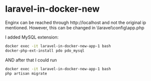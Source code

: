 # laravel-in-docker-new

Enginx can be reached through http://localhost and not the original ip mentioned. However, this can be changed in \laravel\config\app.php

I added MySQL extension:
```bash
docker exec -it laravel-in-docker-new-app-1 bash
docker-php-ext-install pdo pdo_mysql
```

AND after that I could run
```bash
docker exec -it laravel-in-docker-new-app-1 bash
php artisan migrate
```